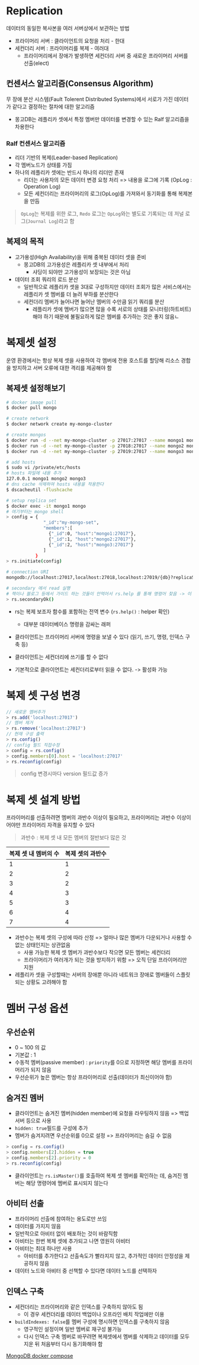 # Replication
데이터의 동일한 복사본을 여러 서버상에서 보관하는 방법  
- 프라이머리 서버 : 클라이언트의 요청을 처리 - 한대
- 세컨더리 서버 : 프라이머리를 복제 - 여러대
  - 프라이머리에서 장애가 발생하면 세컨더리 서버 중 새로운 프라이머리 서버를 선출(elect)

## 컨센서스 알고리즘(Consensus Algorithm)
무 장애 분산 시스템(Fault Tolerent Distributed Systems)에서 서로가 가진 데이터가 같다고 결정하는 절차에 대한 알고리즘
- 몽고DB는 레플리카 셋에서 특정 멤버만 데이터를 변경할 수 있는 Ralf 알고리즘을 차용한다

### Ralf 컨센서스 알고리즘
- 리더 기반의 복제(Leader-based Replication)
- 각 멤버노드가 상태를 가짐
- 하나의 레플리카 셋에는 반드시 하나의 리더만 존재
  - 리더는 사용자의 모든 데이터 변경 요청 처리 => 내용을 로그에 기록 (OpLog : Operation Log)
  - 모든 세컨더리는 프라이머리의 로그(OpLog)를 가져와서 동기화를 통해 복제본을 만듬

> `OpLog`는 복제를 위한 로그, `Redo` 로그는 `OpLog`와는 별도로 기록되는 데 저널 로그(`Journal Log`)라고 함 

## 복제의 목적
- 고가용성(High Availability)을 위해 중복된 데이터 셋을 준비
  - 몽고DB의 고가용성은 레플리카 셋 내부에서 처리
    - 샤딩이 되야만 고가용성이 보장되는 것은 아님
- 데이터 조회 쿼리의 로드 분산
  - 일반적으로 레플리카 셋을 3대로 구성하지만 데이터 조회가 많은 서비스에서는 레플리카 셋 멤버를 더 늘려 부하를 분산한다
  - 세컨더리 멤버가 늘어나면 늘어난 멤버의 수만큼 읽기 쿼리를 분산
    - 레플리카 셋에 멤버가 많으면 많을 수록 서로의 상태를 모니터링(하트비트) 해야 하기 때문에 불필요하게 많은 멤버를 추가하는 것은 좋지 않음ㄴ

# 복제셋 설정
운영 환경에서는 항상 복제 셋을 사용하여 각 멤버에 전용 호스트를 할당해 리소스 경합을 방지하고 서버 오류에 대한 격리를 제공해야 함

## 복제셋 설정해보기
```bash
# docker image pull
$ docker pull mongo

# create network
$ docker network create my-mongo-cluster

# create mongos
$ docker run -d --net my-mongo-cluster -p 27017:27017 --name mongo1 mongo mongod --replSet my-mongo-set
$ docker run -d --net my-mongo-cluster -p 27018:27017 --name mongo2 mongo mongod --replSet my-mongo-set
$ docker run -d --net my-mongo-cluster -p 27019:27017 --name mongo3 mongo mongod --replSet my-mongo-set

# add hosts
$ sudo vi /private/etc/hosts
# hosts 파일에 내용 추가
127.0.0.1 mongo1 mongo2 mongo3
# dns cache 삭제하여 hosts 내용을 적용한다
$ dscacheutil -flushcache

# setup replica set
$ docker exec -it mongo1 mongo
# 여기부터는 mongo shell
> config = {
              "_id":"my-mongo-set", 
              "members":[
                {"_id":0, "host":"mongo1:27017"}, 
                {"_id":1, "host":"mongo2:27017"}, 
                {"_id":2, "host":"mongo3:27017"}
              ]
           }
> rs.initiate(config)

# connection URI
mongodb://localhost:27017,localhost:27018,localhost:27019/{db}?replicaSet=my-mongo-set

# secondary 에서 read 실행
# 책이나 블로그 등에서 가이드 하는 것들이 안먹어서 rs.help 를 통해 명령어 찾음 -> 이 명령어는 해당 노드로 이동후에만 사용 가능함
> rs.secondaryOk()
```

- rs는 복제 보조자 함수를 포함하는 전역 변수 (`rs.help()` : helper 확인)
  - 대부분 데이터베이스 명령을 감싸는 래퍼

- 클라이언트는 프라이머리 서버에 명령을 보낼 수 있다 (읽기, 쓰기, 명령, 인덱스 구축 등)
- 클라이언트는 세컨더리에 쓰기를 할 수 없다
- 기본적으로 클라이언트는 세컨더리로부터 읽을 수 없다. -> 활성화 가능

# 복제 셋 구성 변경
```javascript
// 새로운 멤버추가
> rs.add('localhost:27017')
// 멤버 제거
> rs.remove('localhost:27017')
// 현재 구성 출력
> rs.config()
// config 필드 직접수정
> config = rs.config()
> config.members[0].host = 'localhost:27017'
> rs.reconfig(config)
```
> config 변경시마다 version 필드값 증가

# 복제 셋 설계 방법
프라이머리를 선출하려면 멤버의 과반수 이상이 필요하고, 프라이머리는 과반수 이상이어야만 프라이머리 자격을 유지할 수 있다
> 과반수 : 복제 셋 내 모든 멤버의 절반보다 많은 것

|복제 셋 내 멤버의 수|복제 셋의 과반수|
|--|--|
|1|1|
|2|2|
|3|2|
|4|3|
|5|3|
|6|4|
|7|4|

- 과반수는 복제 셋의 구성에 따라 산정 => 얼마나 많은 멤버가 다운되거나 사용할 수 없는 상태인지는 상관없음
  - 사용 가능한 복제 셋 멤버가 과반수보다 작으면 모든 멤버는 세컨더리
  - 프라이머리가 여러개가 되는 것을 방지하기 위함 => 오직 단일 프라이머리만 지원
- 레플리카 셋을 구성할때는 서버의 장애뿐 아니라 네트워크 장애로 멤버들이 스플릿되는 상황도 고려해야 함

# 멤버 구성 옵션
## 우선순위
- 0 ~ 100 의 값
- 기본값 : 1
- 수동적 멤버(passive member) : `priority`를 0으로 지정하면 해당 멤버를 프라이머리가 되지 않음
- 우선순위가 높은 멤버는 항상 프라이머리로 선출(데이터가 최신이어야 함)

## 숨겨진 멤버
- 클라이언트는 숨겨진 멤버(hidden member)에 요청을 라우팅하지 않음 => 백업 서버 등으로 사용
- `hidden: true`필드를 구성에 추가
- 멤버가 숨겨지려면 우선순위를 0으로 설정 => 프라이머리는 숨길 수 없음

```javascript
> config = rs.config()
> config.members[2].hidden = true
> config.members[2].priority = 0
> rs.reconfig(config)
```

- 클라이언트는 `rs.isMaster()`를 호출하여 복제 셋 멤버를 확인하는 데, 숨겨진 멤버는 해당 명령어에 멤버로 표시되지 않는다

## 아비터 선출
- 프라이머리 선출에 참여하는 용도로만 쓰임
- 데이터를 가지지 않음
- 일반적으로 아비터 없이 배포하는 것이 바람직함
- 아비터는 한번 복제 셋에 추가되고 나면 영원히 아비터
- 아비터는 최대 하나만 사용
  - 아비터를 추가한다고 선출속도가 빨라지지 않고, 추가적인 데이터 안정성을 제공하지 않음
- 데이터 노드와 아비터 중 선책할 수 있다면 데이터 노드를 선택하자

## 인덱스 구축
- 세컨더리는 프라이머리와 같은 인덱스를 구축하지 않아도 됨
  - 이 경우 세컨더리를 데이터 백업이나 오프라인 배치 작업에만 이용
- `buildIndexes: false`를 멤버 구성에 명시하면 인덱스를 구축하지 않음
  - 영구적인 설정이며 일반 멤버로 재구성 불가능
  - 다시 인덱스 구축 멤버로 바꾸려면 복제셋에서 멤버를 삭제하고 데이터를 모두 지운 뒤 처음부터 다시 동기화해야 함


[MongoDB docker compose](https://smoh.tistory.com/419)
